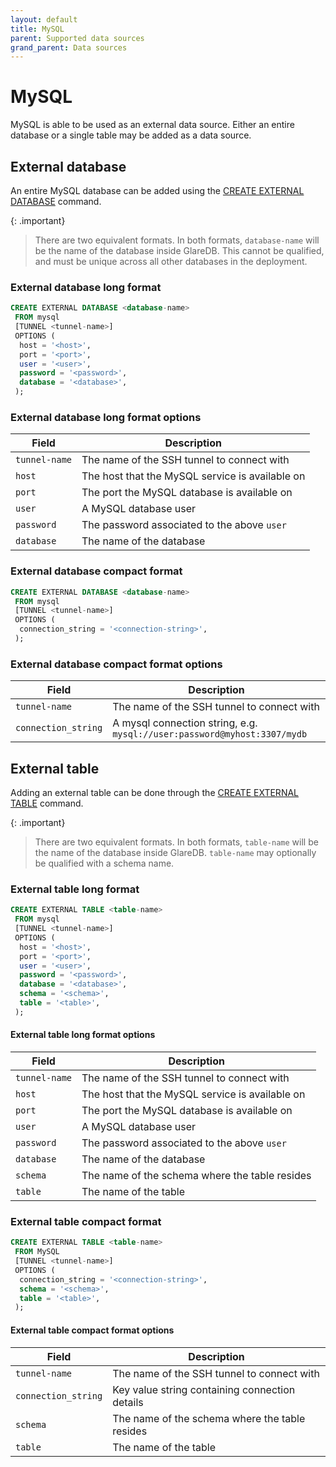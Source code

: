 ```yaml
---
layout: default
title: MySQL
parent: Supported data sources
grand_parent: Data sources
---
```


# MySQL

MySQL is able to be used as an external data source. Either an entire database
or a single table may be added as a data source.

## External database

An entire MySQL database can be added using the [CREATE EXTERNAL DATABASE]
command.

{: .important}

> There are two equivalent formats. In both formats, `database-name` will be the
> name of the database inside GlareDB. This cannot be qualified, and must be
> unique across all other databases in the deployment.

### External database long format

```sql
CREATE EXTERNAL DATABASE <database-name>
 FROM mysql
 [TUNNEL <tunnel-name>]
 OPTIONS (
  host = '<host>',
  port = '<port>',
  user = '<user>',
  password = '<password>',
  database = '<database>',
 );
```

### External database long format options

| Field      | Description                                     |
| ---------- | ----------------------------------------------- |
| `tunnel-name` | The name of the SSH tunnel to connect with         |
| `host`     | The host that the MySQL service is available on |
| `port`     | The port the MySQL database is available on     |
| `user`     | A MySQL database user                           |
| `password` | The password associated to the above `user`     |
| `database` | The name of the database                        |

### External database compact format

```sql
CREATE EXTERNAL DATABASE <database-name>
 FROM mysql
 [TUNNEL <tunnel-name>]
 OPTIONS (
  connection_string = '<connection-string>',
 );
```

### External database compact format options

| Field               | Description                                                              |
| ------------------- | ------------------------------------------------------------------------ |
| `tunnel-name` | The name of the SSH tunnel to connect with         |
| `connection_string` | A mysql connection string, e.g. `mysql://user:password@myhost:3307/mydb` |

## External table

Adding an external table can be done through the [CREATE EXTERNAL TABLE]
command.

{: .important}

> There are two equivalent formats. In both formats, `table-name` will be the
> name of the database inside GlareDB. `table-name` may optionally be qualified
> with a schema name.

### External table long format

```sql
CREATE EXTERNAL TABLE <table-name>
 FROM mysql
 [TUNNEL <tunnel-name>]
 OPTIONS (
  host = '<host>',
  port = '<port>',
  user = '<user>',
  password = '<password>',
  database = '<database>',
  schema = '<schema>',
  table = '<table>',
 );
```

#### External table long format options

| Field      | Description                                     |
| ---------- | ----------------------------------------------- |
| `tunnel-name` | The name of the SSH tunnel to connect with         |
| `host`     | The host that the MySQL service is available on |
| `port`     | The port the MySQL database is available on     |
| `user`     | A MySQL database user                           |
| `password` | The password associated to the above `user`     |
| `database` | The name of the database                        |
| `schema`   | The name of the schema where the table resides  |
| `table`    | The name of the table                           |

### External table compact format

```sql
CREATE EXTERNAL TABLE <table-name>
 FROM MySQL
 [TUNNEL <tunnel-name>]
 OPTIONS (
  connection_string = '<connection-string>',
  schema = '<schema>',
  table = '<table>',
 );
```

#### External table compact format options

| Field               | Description                                    |
| ------------------- | ---------------------------------------------- |
| `tunnel-name` | The name of the SSH tunnel to connect with         |
| `connection_string` | Key value string containing connection details |
| `schema`            | The name of the schema where the table resides |
| `table`             | The name of the table                          |

<!-- markdownlint-disable line-length -->

[CREATE EXTERNAL TABLE]: /docs/sql-reference/sql-commands/create-external-table
[CREATE EXTERNAL DATABASE]: /docs/sql-reference/sql-commands/create-external-database

<!-- markdownlint-enable line-length -->
